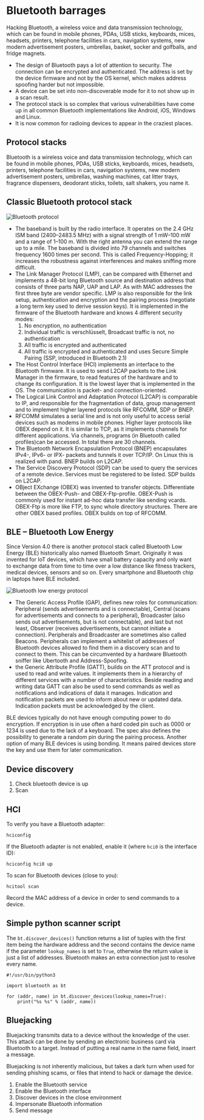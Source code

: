 # Bluetooth barrages

Hacking Bluetooth, a wireless voice and data transmission technology, which can be found in mobile phones, PDAs, USB sticks, keyboards, mices, headsets, printers, telephone facilities in cars, navigation systems, new modern advertisement posters, umbrellas, basket, socker and golfballs, and fridge magnets.

* The design of Bluetooth pays a lot of attention to security. The connection can be encrypted and authenticated. The address is set by the device firmware and not by the OS kernel, which makes address spoofing harder but not impossible. 
* A device can be set into non-discoverable mode for it to not show up in a scan result.
* The protocol stack is so complex that various vulnerabilities have come up in all common Bluetooth implementations like Android, iOS, Windows and Linux. 
* It is now common for radioing devices to appear in the craziest places. 

## Protocol stacks

Bluetooth is a wireless voice and data transmission technology, which can be found in
mobile phones, PDAs, USB sticks, keyboards, mices, headsets, printers, telephone facilities in cars, 
navigation systems, new modern advertisement posters, umbrellas, washing machines, cat litter trays,
fragrance dispensers, deodorant sticks, toilets, salt shakers, you name it.

## Classic Bluetooth protocol stack

![Bluetooth protocol](/_static/images/bluetooth.png)

* The baseband is built by the radio interface. It operates on the 2.4 GHz ISM band (2400–2483.5 MHz) with a signal strength of 1 mW–100 mW and a range of 1–100 m. With the right antenna you can extend the range up to a mile. The baseband is divided into 79 channels and switches frequency 1600 times per second. This is called Frequency-Hopping; it increases the robustness against interferences and makes sniffing more difficult.
* The Link Manager Protocol (LMP), can be compared with Ethernet and implements a 48-bit long Bluetooth source and destination address that consists of three parts NAP, UAP and LAP. As with MAC addresses the first three byte are vendor specific. LMP is also responsible for the link setup, authentication and encryption and the pairing process (negotiate a long term key used to derive session keys). It is implemented in the firmware of the Bluetooth hardware and knows 4 different security modes:
   1. No encryption, no authentication
   2. Individual traffic is verschlüsselt, Broadcast traffic is not, no authentication
   3. All traffic is encrypted and authenticated
   4. All traffic is encrypted and authenticated and uses Secure Simple Pairing (SSP, introduced
  in Bluetooth 2.1)
* The Host Control Interface (HCI) implements an interface to the Bluetooth firmware. It is used to send L2CAP packets to the Link Manager in the firmware, to read features of the hardware and to change its configuration. It is the lowest layer that is implemented in the OS. The communication is packet- and connection-oriented.
* The Logical Link Control and Adaptation Protocol (L2CAP) is comparable to IP, and responsible for the fragmentation of data, group management and to implement higher layered protocols like RFCOMM, SDP or BNEP.
* RFCOMM simulates a serial line and is not only useful to access serial devices such as modems in mobile phones. Higher layer protocols like OBEX depend on it. It is similar to TCP, as it implements channels for different applications. Via channels, programs (in Bluetooth called profiles)can be accessed. In total there are 30 channels.
* The Bluetooth Network Encapsulation Protocol (BNEP) encapsulates IPv4-, IPv6- or IPX- packets and tunnels it over TCP/IP. On Linux this is realized with pand. BNEP builds on L2CAP.
* The Service Discovery Protocol (SDP) can be used to query the services of a remote device. Services must be registered to be listed. SDP builds on L2CAP.
* OBject EXchange (OBEX) was invented to transfer objects. Differentiate between the OBEX-Push- and OBEX-Ftp-profile. OBEX-Push is commonly used for instant ad-hoc data transfer like sending vcards. OBEX-Ftp is more like FTP, to sync whole directory structures. There are other OBEX based profiles. OBEX builds on top of RFCOMM.

##  BLE – Bluetooth Low Energy

Since Version 4.0 there is another protocol stack called Bluetooth Low Energy (BLE) historically also named Bluetooth Smart. Originally it was invented for IoT devices, which have small battery capacity and only want to exchange data from time to time over a low distance like fitness trackers, medical devices, sensors and so on. Every smartphone and Bluetooth chip in laptops have BLE included.

![Bluetooth low energy protocol](/_static/images/bluetooth2.png)

* The Generic Access Profile (GAP), defines new roles for communication: Peripheral (sends advertisements and is connectable), Central (scans for advertisements and connects to a peripheral), Broadcaster (also sends out advertisements, but is not connectable), and last but not least, Observer (receives advertisements, but cannot initiate a connection). Peripherals and Broadcaster are sometimes also called Beacons. Peripherals can implement a whitelist of addresses of Bluetooth devices allowed to find them in a discovery scan and to connect to them. This can be circumvented by a hardware Bluetooth sniffer like Ubertooth and Address-Spoofing.
* the Generic Attribute Profile (GATT), builds on the ATT protocol and is used to read and write values. It implements them in a hierarchy of different services with a number of characteristics. Beside reading and writing data GATT can also be used to send commands as well as notifications and indications of data it manages. Indication and notification packets are used to inform about new or updated data. Indication packets must be acknowledged by the client.

BLE devices typically do not have enough computing power to do encryption. If encryption is in use often a hard coded pin such as 0000 or 1234 is used due to the lack of a keyboard. The spec also defines the possibility to generate a random pin during the pairing process. Another option of many BLE devices is using bonding. It means paired devices store the key and use them for later communication.

## Device discovery

1. Check bluetooth device is up
2. Scan

## HCI

To verify you have a Bluetooth adapter:

    hciconfig

If the Bluetooth adapter is not enabled, enable it (where `hci0` is the interface ID):

    hciconfig hci0 up

To scan for Bluetooth devices (close to you):

    hcitool scan

Record the MAC address of a device in order to send commands to a device.

## Simple python scanner script

The `bt.discover_devices()` function returns a list of tuples with the first item being
the hardware address and the second contains the device name if the parameter
`lookup_names` is set to `True`, otherwise the return value is just a list of addresses.
Bluetooth makes an extra connection just to resolve every name.

```text
#!/usr/bin/python3

import bluetooth as bt

for (addr, name) in bt.discover_devices(lookup_names=True):
    print("%s %s" % (addr, name))
```

## Bluejacking

Bluejacking transmits data to a device without the knowledge of the user. This attack can be done by sending an electronic business card via Bluetooth to a target. Instead of putting a real name in the name field, insert a message.

Bluejacking is not inherently malicious, but takes a dark turn when used for sending phishing scams, or files that intend to hack or damage the device.

1. Enable the Bluetooth service
2. Enable the Bluetooth interface
3. Discover devices in the close environment
4. Impersonate Bluetooth information
5. Send message

